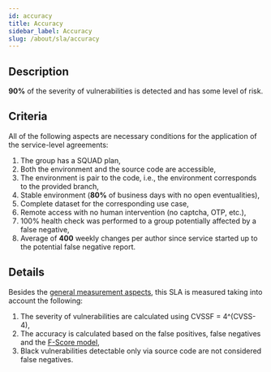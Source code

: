 ```yaml
---
id: accuracy
title: Accuracy
sidebar_label: Accuracy
slug: /about/sla/accuracy
---
```


## Description

**90%** of the severity of vulnerabilities
is detected and has some level of risk.

## Criteria

All of the following aspects
are necessary conditions
for the application
of the service-level agreements:

1. The group has
  a SQUAD plan,
1. Both the environment
  and the source code
  are accessible,
1. The environment is
  pair to the code,
  i.e.,
  the environment corresponds
  to the provided branch,
1. Stable environment
  (**80%** of business days
  with no open eventualities),
1. Complete dataset
  for the corresponding use case,
1. Remote access with no human intervention
  (no captcha, OTP, etc.),
1. 100% health check
  was performed
  to a group
  potentially affected
  by a false negative,
1. Average of **400** weekly changes
  per author
  since service started
  up to the potential
  false negative report.

## Details

Besides the
[general measurement aspects](/about/sla#details),
this SLA is measured
taking into account
the following:

1. The severity of vulnerabilities
  are calculated using
  CVSSF = 4^(CVSS-4),
1. The accuracy is calculated
  based on the false positives,
  false negatives
  and the
  [F-Score model](https://en.wikipedia.org/wiki/F-score),
1. Black vulnerabilities
  detectable only via source code
  are not considered
  false negatives.
